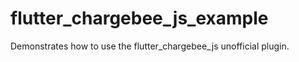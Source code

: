 # flutter_chargebee_js_example

Demonstrates how to use the flutter_chargebee_js unofficial plugin.
